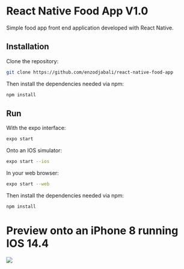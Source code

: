 # React Native Food App V1.0

Simple food app front end application developed with React Native.

## Installation

Clone the repository:
```bash
git clone https://github.com/enzodjabali/react-native-food-app
```

Then install the dependencies needed via npm:
```bash
npm install
```

## Run

With the expo interface:
```bash
expo start
```

Onto an IOS simulator:
```bash
expo start --ios
```

In your web browser:
```bash
expo start --web
```

Then install the dependencies needed via npm:
```bash
npm install
```
# Preview onto an iPhone 8 running IOS 14.4
![](https://cdn.discordapp.com/attachments/774340712585625603/913376882857238538/food-app-thumbnail.png)
